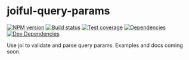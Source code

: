 # joiful-query-params

[![NPM version][npm-image]][npm-url]
[![Build status][travis-image]][travis-url]
[![Test coverage][coveralls-image]][coveralls-url]
[![Dependencies][deps-image]][deps-url]
[![Dev Dependencies][deps-dev-image]][deps-dev-url]

Use joi to validate and parse query params. Examples and docs coming soon.

[npm-image]: https://img.shields.io/npm/v/joiful-query-params.svg?style=flat-square
[npm-url]: https://npmjs.org/package/joiful-query-params

[travis-image]: https://img.shields.io/travis/slessans/joiful-query-params.svg?style=flat-square
[travis-url]: https://travis-ci.org/slessans/joiful-query-params

[coveralls-image]: https://img.shields.io/coveralls/slessans/joiful-query-params.svg?style=flat-square
[coveralls-url]: https://coveralls.io/github/slessans/joiful-query-params

[deps-image]: https://img.shields.io/david/slessans/joiful-query-params.svg?style=flat-square
[deps-url]: https://david-dm.org/slessans/joiful-query-params

[deps-dev-image]: https://img.shields.io/david/dev/slessans/joiful-query-params.svg?style=flat-square
[deps-dev-url]: https://david-dm.org/slessans/joiful-query-params#info=devDependencies
